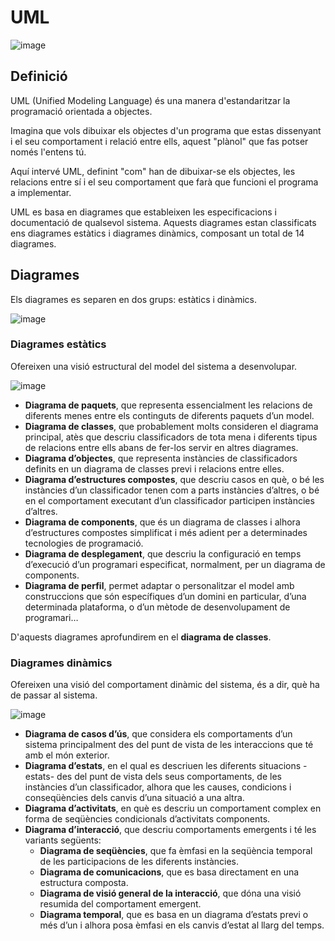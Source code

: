 # UML

![image](https://user-images.githubusercontent.com/110727546/221840090-78a1dc01-4890-4d2f-a8b4-ee90d587489d.png)

## Definició

UML (Unified Modeling Language) és una manera d'estandaritzar la programació orientada a objectes.

Imagina que vols dibuixar els objectes d'un programa que estas dissenyant i el seu comportament i relació entre ells, aquest "plànol" que fas potser només l'entens tú.

Aquí intervé UML, definint "com" han de dibuixar-se els objectes, les relacions entre sí i el seu comportament que farà que funcioni el programa a implementar.

UML es basa en diagrames que estableixen les especificacions i documentació de qualsevol sistema. Aquests diagrames estan classificats ens diagrames estàtics i diagrames dinàmics, composant un total de 14 diagrames.

## Diagrames

Els diagrames es separen en dos grups: estàtics i dinàmics.

![image](https://user-images.githubusercontent.com/110727546/221979766-0cc20530-22c3-4ed0-be3c-79e3ee592668.png)

### Diagrames estàtics

Ofereixen una visió estructural del model del sistema a desenvolupar.

![image](https://user-images.githubusercontent.com/110727546/221980647-f50f46b7-5eaf-40df-84ec-b34489a7b2cd.png)

- **Diagrama de paquets**, que representa essencialment les relacions de diferents menes entre els continguts de diferents paquets d’un model.
- **Diagrama de classes**, que probablement molts consideren el diagrama principal, atès que descriu classificadors de tota mena i diferents tipus de relacions entre ells abans de fer-los servir en altres diagrames.
- **Diagrama d’objectes**, que representa instàncies de classificadors definits en un diagrama de classes previ i relacions entre elles.
- **Diagrama d’estructures compostes**, que descriu casos en què, o bé les instàncies d’un classificador tenen com a parts instàncies d’altres, o bé en el comportament executant d’un classificador participen instàncies d’altres.
- **Diagrama de components**, que és un diagrama de classes i alhora d’estructures compostes simplificat i més adient per a determinades tecnologies de programació.
- **Diagrama de desplegament**, que descriu la configuració en temps d’execució d’un programari especificat, normalment, per un diagrama de components.
- **Diagrama de perfil**, permet adaptar o personalitzar el model amb construccions que són específiques d’un domini en particular, d’una determinada plataforma, o d’un mètode de desenvolupament de programari…

D'aquests diagrames aprofundirem en el **diagrama de classes**.

### Diagrames dinàmics

Ofereixen una visió del comportament dinàmic del sistema, és a dir, què ha de passar al sistema.

![image](https://user-images.githubusercontent.com/110727546/221981395-7ec69360-df7f-41db-a8a7-a85d7c8218b0.png)

- **Diagrama de casos d’ús**, que considera els comportaments d’un sistema principalment des del punt de vista de les interaccions que té amb el món exterior.
- **Diagrama d’estats**, en el qual es descriuen les diferents situacions -estats- des del punt de vista dels seus comportaments, de les instàncies d’un classificador, alhora que les causes, condicions i conseqüències dels canvis d’una situació a una altra.
- **Diagrama d’activitats**, en què es descriu un comportament complex en forma de seqüències condicionals d’activitats components.
- **Diagrama d’interacció**, que descriu comportaments emergents i té les variants següents:
  - **Diagrama de seqüències**, que fa èmfasi en la seqüència temporal de les participacions de les diferents instàncies.
  - **Diagrama de comunicacions**, que es basa directament en una estructura composta.
  - **Diagrama de visió general de la interacció**, que dóna una visió resumida del comportament emergent.
  - **Diagrama temporal**, que es basa en un diagrama d’estats previ o més d’un i alhora posa èmfasi en els canvis d’estat al llarg del temps.
